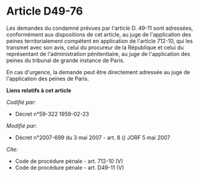# Article D49-76

Les demandes du condamné prévues par l'article D. 49-11 sont adressées, conformément aux dispositions de cet article, au juge
de l'application des peines territorialement compétent en application de l'article 712-10, qui les transmet avec son avis,
celui du procureur de la République et celui du représentant de l'administration pénitentiaire, au juge de l'application des
peines du tribunal de grande instance de Paris. 

En cas d'urgence, la demande peut être directement adressée au juge de l'application des peines de Paris.

**Liens relatifs à cet article**

_Codifié par_:

  - Décret n°59-322 1959-02-23

_Modifié par_:

  - Décret n°2007-699 du 3 mai 2007 - art. 8 () JORF 5 mai 2007

_Cite_:

  - Code de procédure pénale - art. 712-10 (V)
  - Code de procédure pénale - art. D49-11 (V)
